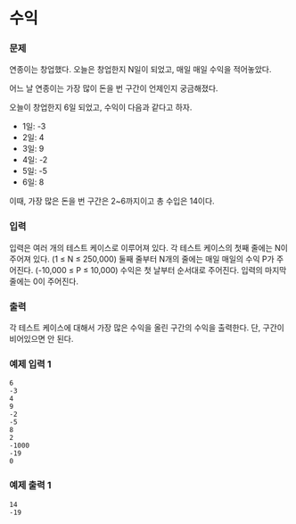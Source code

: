 # 수익  
### 문제 

연종이는 창업했다. 오늘은 창업한지 N일이 되었고, 매일 매일 수익을 적어놓았다.

어느 날 연종이는 가장 많이 돈을 번 구간이 언제인지 궁금해졌다.

오늘이 창업한지 6일 되었고, 수익이 다음과 같다고 하자.

- 1일: -3
- 2일: 4
- 3일: 9
- 4일: -2
- 5일: -5
- 6일: 8

이때, 가장 많은 돈을 번 구간은 2~6까지이고 총 수입은 14이다.

### 입력

입력은 여러 개의 테스트 케이스로 이루어져 있다. 각 테스트 케이스의 첫째 줄에는 N이 주어져 있다. (1 ≤ N ≤ 250,000) 둘째 줄부터 N개의 줄에는 매일 매일의 수익 P가 주어진다. (-10,000 ≤ P ≤ 10,000) 수익은 첫 날부터 순서대로 주어진다. 입력의 마지막 줄에는 0이 주어진다.

### 출력

각 테스트 케이스에 대해서 가장 많은 수익을 올린 구간의 수익을 출력한다. 단, 구간이 비어있으면 안 된다.

### 예제 입력 1

~~~
6
-3
4
9
-2
-5
8
2
-1000
-19
0
~~~

### 예제 출력 1

~~~
14
-19
~~~
